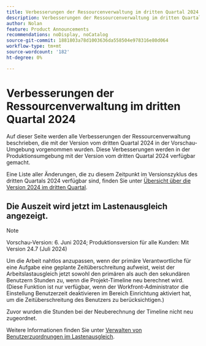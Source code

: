 ```yaml
---
title: Verbesserungen der Ressourcenverwaltung im dritten Quartal 2024
description: Verbesserungen der Ressourcenverwaltung im dritten Quartal 2024
author: Nolan
feature: Product Announcements
recommendations: noDisplay, noCatalog
source-git-commit: 1881803a78d1003636da558504e978316e80d064
workflow-type: tm+mt
source-wordcount: '182'
ht-degree: 0%

---
```


# Verbesserungen der Ressourcenverwaltung im dritten Quartal 2024

Auf dieser Seite werden alle Verbesserungen der Ressourcenverwaltung beschrieben, die mit der Version vom dritten Quartal 2024 in der Vorschau-Umgebung vorgenommen wurden. Diese Verbesserungen werden in der Produktionsumgebung mit der Version vom dritten Quartal 2024 verfügbar gemacht.

Eine Liste aller Änderungen, die zu diesem Zeitpunkt im Versionszyklus des dritten Quartals 2024 verfügbar sind, finden Sie unter [Übersicht über die Version 2024 im dritten Quartal](/help/quicksilver/product-announcements/product-releases/24-q3-release-activity/24-q3-release-overview.md).

## Die Auszeit wird jetzt im Lastenausgleich angezeigt.

>[!NOTE]
>
>Vorschau-Version: 6. Juni 2024; Produktionsversion für alle Kunden: Mit Version 24.7 (Juli 2024)

Um die Arbeit nahtlos anzupassen, wenn der primäre Verantwortliche für eine Aufgabe eine geplante Zeitüberschreitung aufweist, weist der Arbeitslastausgleich jetzt sowohl den primären als auch den sekundären Benutzern Stunden zu, wenn die Projekt-Timeline neu berechnet wird. (Diese Funktion ist nur verfügbar, wenn der Workfront-Administrator die Einstellung Benutzerzeit deaktivieren im Bereich Einrichtung aktiviert hat, um die Zeitüberschreitung des Benutzers zu berücksichtigen.)

Zuvor wurden die Stunden bei der Neuberechnung der Timeline nicht neu zugeordnet.

Weitere Informationen finden Sie unter [Verwalten von Benutzerzuordnungen im Lastenausgleich](/help/quicksilver/resource-mgmt/workload-balancer/manage-user-allocations-workload-balancer.md).
